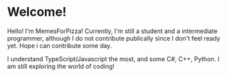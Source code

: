 # Welcome!
Hello! I'm MemesForPizza! Currently, I'm still a student and a intermediate programmer, although I do not contribute publically since I don't feel ready yet. Hope i can contribute some day.

I understand TypeScript/Javascript the most, and some C#, C++, Python. I am still exploring the world of coding!

